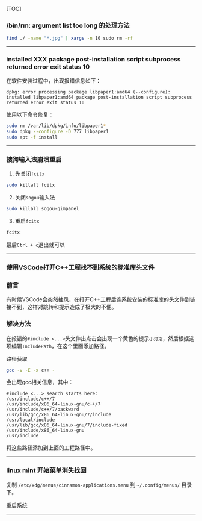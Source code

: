 [TOC]

### /bin/rm: argument list too long 的处理方法
```sh
find ./ -name "*.jpg" | xargs -n 10 sudo rm -rf
```     
---  
### installed XXX package post-installation script subprocess returned error exit status 10
在软件安装过程中，出现报错信息如下：          
```
dpkg: error processing package libpaper1:amd64 (--configure):
installed libpaper1:amd64 package post-installation script subprocess returned error exit status 10
```                 
使用以下命令修复：          
```sh
sudo rm /var/lib/dpkg/info/libpaper1*
sudo dpkg --configure -D 777 libpaper1
sudo apt -f install
```
---
### 搜狗输入法崩溃重启
1. 先关闭`fcitx`
```sh
sudo killall fcitx
```

2. 关闭`sogou`输入法
```sh
sudo killall sogou-qimpanel
```

3. 重启`fcitx`
```sh
fcitx
```

最后`Ctrl + c`退出就可以    

---
### 使用VSCode打开C++工程找不到系统的标准库头文件

### 前言
有时候VSCode会突然抽风，在打开C++工程后连系统安装的标准库的头文件到链接不到，这样对跳转和提示造成了极大的不便。

### 解决方法
在报错的`#include <...>`头文件出点击会出现一个黄色的提示`小灯泡`，然后根据选项编辑`IncludePath`，在这个里面添加路径。          

路径获取          
```sh
gcc -v -E -x c++ -
```
会出现gcc相关信息，其中：
```
#include <...> search starts here:
/usr/include/c++/7
/usr/include/x86_64-linux-gnu/c++/7
/usr/include/c++/7/backward
/usr/lib/gcc/x86_64-linux-gnu/7/include
/usr/local/include
/usr/lib/gcc/x86_64-linux-gnu/7/include-fixed
/usr/include/x86_64-linux-gnu
/usr/include
```
将这些路径添加到上面的工程路径中。  

---
### linux mint 开始菜单消失找回
复制 `/etc/xdg/menus/cinnamon-applications.menu` 到 `~/.config/menus/` 目录下。

重启系统    

---



